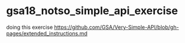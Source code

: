 # gsa18_notso_simple_api_exercise
doing this exercise https://github.com/GSA/Very-Simple-API/blob/gh-pages/extended_instructions.md
